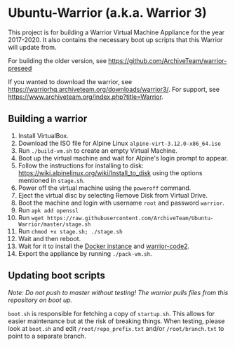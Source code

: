 # Ubuntu-Warrior (a.k.a. Warrior 3)

This project is for building a Warrior Virtual Machine Appliance for the year 2017-2020. It also contains the necessary boot up scripts that this Warrior will update from.

For building the older version, see https://github.com/ArchiveTeam/warrior-preseed

If you wanted to download the warrior, see https://warriorhq.archiveteam.org/downloads/warrior3/. For support, see https://www.archiveteam.org/index.php?title=Warrior.


## Building a warrior

1. Install VirtualBox.
2. Download the ISO file for Alpine Linux `alpine-virt-3.12.0-x86_64.iso`
3. Run `./build-vm.sh` to create an empty Virtual Machine.
4. Boot up the virtual machine and wait for Alpine's login prompt to appear.
5. Follow the instructions for installing to disk: https://wiki.alpinelinux.org/wiki/Install_to_disk using the options mentioned in `stage.sh`.
6. Power off the virtual machine using the `poweroff` command.
7. Eject the virtual disc by selecting Remove Disk from Virtual Drive.
8. Boot the machine and login with username `root` and password `warrior`.
9. Run `apk add openssl`
10. Run `wget https://raw.githubusercontent.com/ArchiveTeam/Ubuntu-Warrior/master/stage.sh`
11. Run `chmod +x stage.sh; ./stage.sh`
12. Wait and then reboot.
13. Wait for it to install the [Docker instance](https://github.com/ArchiveTeam/warrior-dockerfile) and [warrior-code2](https://github.com/ArchiveTeam/warrior-code2).
14. Export the appliance by running `./pack-vm.sh`.


## Updating boot scripts

*Note: Do not push to master without testing! The warrior pulls files from this repository on boot up.*

`boot.sh` is responsible for fetching a copy of `startup.sh`. This allows for easier maintenance but at the risk of breaking things. When testing, please look at `boot.sh` and edit `/root/repo_prefix.txt` and/or `/root/branch.txt` to point to a separate branch.
